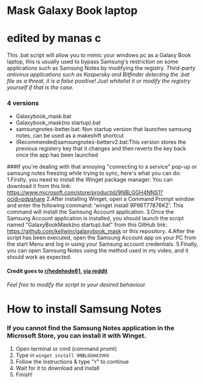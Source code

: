 # Mask Galaxy Book laptop 
# edited  by manas c
This .bat script will allow you to mimic your windows pc as a Galaxy Book laptop, this is usually used to bypass Samsung's restriction on some applications such as Samsung Notes by modifying the registry. _Third-party antivirus applications such as Kaspersky and Bitfinder detecting the .bat file as a threat, it is a false positive! Just whitelist it or modify the registry yourself if that is the case._

### 4 versions
- Galaxybook_mask.bat
- Galaxybook_mask(no startup).bat
- samsungnotes-better.bat: Non startup version that launches samsung   notes, can be used as  a makeshift shortcut
- (Recommended)samsungnotes-betterv2.bat:This version stores the previous  registery key that it changes  and then reverts the key back  once the  app has  been launched

###If you're dealing with that annoying "connecting to a service" pop-up or samsung notes freezing while trying to sync, here's what you can do:
1.Firstly, you need to install the Winget package manager. You can download it from this link:
<https://www.microsoft.com/store/productid/9NBLGGH4NNS1?ocid=pdpshare>
2.After installing Winget, open a Command Prompt window and enter the following command: 'winget  install 9P98T77876KZ'. This command will install the Samsung Account application.
3.Once the Samsung Account application is installed, you should launch the script named "GalaxyBookMask(no startup).bat" from this GitHub link: <https://github.com/kellwinr/galaxybook_mask>
or this repository.
4.After the script has been executed, open the Samsung Account app on your PC from the start Menu and log in using your Samsung account credentials.
5.Finally, you can open Samsung Notes using the method used in my video, and it should work as expected.


#### Credit goes to [r/hedehede81](https://www.reddit.com/user/hedehede81), [via reddit](https://www.reddit.com/r/GalaxyBook/comments/15v05bv/samsung_notes_does_not_run_on_nongalaxy_book/?utm_source=share&utm_medium=web2x&context=3)
_Feel free to modify the script to your desired behaviour._

# How to install Samsung Notes
### If you cannot find the Samsung Notes application in the Microsoft Store, you can install it with Winget.
1. Open terminal or cmd (command promt)
2. Type in `winget install 9NBLGGH43VHV`
3. Follow the instructions & type "`Y`" to continue
4. Wait for it to download and install
5. Finish! 
